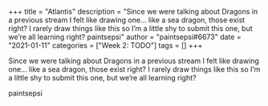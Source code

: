+++
title = "Atlantis"
description = "Since we were talking about Dragons in a previous stream I felt like drawing one... like a sea dragon, those exist right? I rarely draw things like this so I’m a little shy to submit this one, but we’re all learning right?   paintsepsi"
author = "paintsepsi#6673"
date = "2021-01-11"
categories = ["Week 2: TODO"]
tags = []
+++

Since we were talking about Dragons in a previous stream I felt like drawing one... like a sea dragon, those exist right? I rarely draw things like this so I’m a little shy to submit this one, but we’re all learning right? 

paintsepsi
